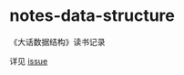 # notes-data-structure
《大话数据结构》读书记录

 详见 [issue](https://github.com/zhangyuying-cn/notes-data-structure/issues)